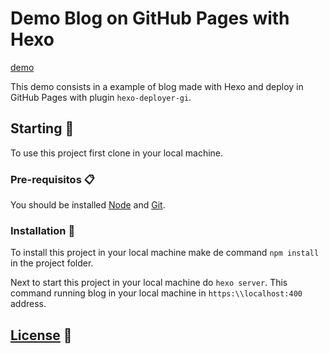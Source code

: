 # Demo Blog on GitHub Pages with Hexo

[demo](./docs/demo-blog.gif)

This demo consists in a example of blog made with Hexo and deploy in GitHub Pages with plugin `hexo-deployer-gi`.

## Starting 🚀
To use this project first clone in your local machine.

### Pre-requisitos 📋
You should be installed [Node](https://nodejs.org/) and [Git](https://git-scm.com/). 

### Installation 🔧
To install this project in your local machine make de command `npm install` in the project folder.

Next to start this project in your local machine do `hexo server`. This command running blog in your local machine in `https:\\localhost:400` address.

## [License](./LICENSE.md) 📄
